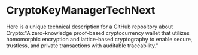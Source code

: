 # CryptoKeyManagerTechNext
Here is a unique technical description for a GitHub repository about Crypto:"A zero-knowledge proof-based cryptocurrency wallet that utilizes homomorphic encryption and lattice-based cryptography to enable secure, trustless, and private transactions with auditable traceability."
